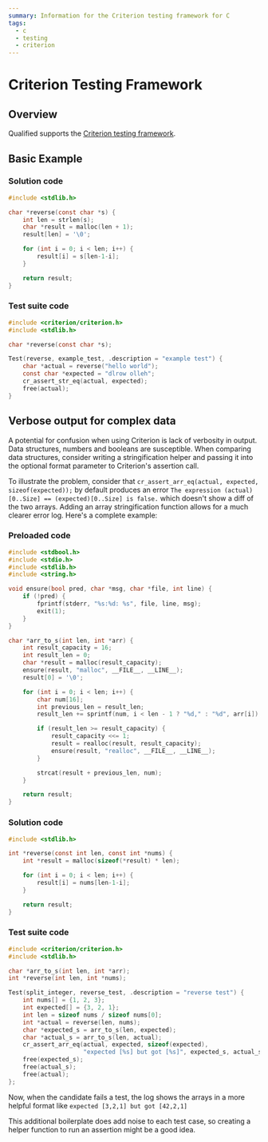 ```yaml
---
summary: Information for the Criterion testing framework for C
tags:
  - c
  - testing
  - criterion
---
```


# Criterion Testing Framework

## Overview

Qualified supports the [Criterion testing framework](https://criterion.readthedocs.io/en/master/). 

## Basic Example

### Solution code

```c
#include <stdlib.h>

char *reverse(const char *s) {
    int len = strlen(s);
    char *result = malloc(len + 1);
    result[len] = '\0';

    for (int i = 0; i < len; i++) {
        result[i] = s[len-1-i];
    }

    return result;
}
```

### Test suite code

```c
#include <criterion/criterion.h>
#include <stdlib.h>

char *reverse(const char *s);

Test(reverse, example_test, .description = "example test") {
    char *actual = reverse("hello world");
    const char *expected = "dlrow olleh";
    cr_assert_str_eq(actual, expected);
    free(actual);
}
```

## Verbose output for complex data

A potential for confusion when using Criterion is lack of verbosity in output. Data structures, numbers and booleans are susceptible. When comparing data structures, consider writing a stringification helper and passing it into the optional format parameter to Criterion's assertion call.

To illustrate the problem, consider that `cr_assert_arr_eq(actual, expected, sizeof(expected));` by default produces an error `The expression (actual)[0..Size] == (expected)[0..Size] is false.` which doesn't show a diff of the two arrays. Adding an array stringification function allows for a much clearer error log. Here's a complete example:

### Preloaded code

```c
#include <stdbool.h>
#include <stdio.h>
#include <stdlib.h>
#include <string.h>

void ensure(bool pred, char *msg, char *file, int line) {
    if (!pred) {
        fprintf(stderr, "%s:%d: %s", file, line, msg);
        exit(1);
    }
}

char *arr_to_s(int len, int *arr) {
    int result_capacity = 16;
    int result_len = 0;
    char *result = malloc(result_capacity);
    ensure(result, "malloc", __FILE__, __LINE__);
    result[0] = '\0';

    for (int i = 0; i < len; i++) {
        char num[16];
        int previous_len = result_len;
        result_len += sprintf(num, i < len - 1 ? "%d," : "%d", arr[i]);

        if (result_len >= result_capacity) {
            result_capacity <<= 1;
            result = realloc(result, result_capacity);
            ensure(result, "realloc", __FILE__, __LINE__);
        }

        strcat(result + previous_len, num);
    }

    return result;
}
```

### Solution code

```c
#include <stdlib.h>

int *reverse(const int len, const int *nums) {
    int *result = malloc(sizeof(*result) * len);

    for (int i = 0; i < len; i++) {
        result[i] = nums[len-1-i];
    }

    return result;
}
```

### Test suite code

```c
#include <criterion/criterion.h>
#include <stdlib.h>

char *arr_to_s(int len, int *arr);
int *reverse(int len, int *nums);

Test(split_integer, reverse_test, .description = "reverse test") {
    int nums[] = {1, 2, 3};
    int expected[] = {3, 2, 1};
    int len = sizeof nums / sizeof nums[0];
    int *actual = reverse(len, nums);
    char *expected_s = arr_to_s(len, expected);
    char *actual_s = arr_to_s(len, actual);
    cr_assert_arr_eq(actual, expected, sizeof(expected), 
                     "expected [%s] but got [%s]", expected_s, actual_s);
    free(expected_s);
    free(actual_s);
    free(actual);
};
```

Now, when the candidate fails a test, the log shows the arrays in a more helpful format like `expected [3,2,1] but got [42,2,1]`

This additional boilerplate does add noise to each test case, so creating a helper function to run an assertion might be a good idea.
